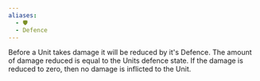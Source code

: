 ```yaml
---
aliases:
  - 🛡️
  - Defence
---
```

Before a Unit takes damage it will be reduced by it's Defence. The amount of damage reduced is equal to the Units defence state. If the damage is reduced to zero, then no damage is inflicted to the Unit.